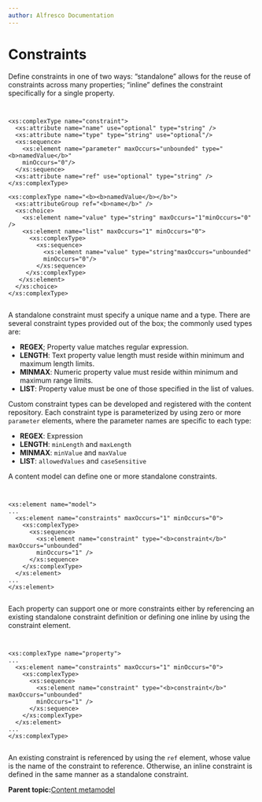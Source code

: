 ```yaml
---
author: Alfresco Documentation
---
```


# Constraints

Define constraints in one of two ways: “standalone” allows for the reuse of constraints across many properties; “inline” defines the constraint specifically for a single property.

```

        
<xs:complexType name="constraint">
  <xs:attribute name="name" use="optional" type="string" />
  <xs:attribute name="type" type="string" use="optional"/>
  <xs:sequence>
    <xs:element name="parameter" maxOccurs="unbounded" type="<b>namedValue</b>"
    minOccurs="0"/>
  </xs:sequence>
  <xs:attribute name="ref" use="optional" type="string" />
</xs:complexType>

<xs:complexType name="<b><b>namedValue</b></b>">
  <xs:attributeGroup ref="<b>name</b>" />
  <xs:choice>
    <xs:element name="value" type="string" maxOccurs="1"minOccurs="0" />
    <xs:element name="list" maxOccurs="1" minOccurs="0">
      <xs:complexType>
        <xs:sequence>
          <xs:element name="value" type="string"maxOccurs="unbounded"
          minOccurs="0"/>
        </xs:sequence>
     </xs:complexType>
   </xs:element>
  </xs:choice>
</xs:complexType>


```

A standalone constraint must specify a unique name and a type. There are several constraint types provided out of the box; the commonly used types are:

-   **REGEX**; Property value matches regular expression.
-   **LENGTH**: Text property value length must reside within minimum and maximum length limits.
-   **MINMAX**: Numeric property value must reside within minimum and maximum range limits.
-   **LIST**: Property value must be one of those specified in the list of values.

Custom constraint types can be developed and registered with the content repository. Each constraint type is parameterized by using zero or more `parameter` elements, where the parameter names are specific to each type:

-   **REGEX**: Expression
-   **LENGTH**: `minLength` and `maxLength`
-   **MINMAX**: `minValue` and `maxValue`
-   **LIST**: `allowedValues` and `caseSensitive`

A content model can define one or more standalone constraints.

```


<xs:element name="model">
...
  <xs:element name="constraints" maxOccurs="1" minOccurs="0">
    <xs:complexType>
      <xs:sequence>
        <xs:element name="constraint" type="<b>constraint</b>" maxOccurs="unbounded"
        minOccurs="1" />
      </xs:sequence>
    </xs:complexType>
  </xs:element>
...
</xs:element>


```

Each property can support one or more constraints either by referencing an existing standalone constraint definition or defining one inline by using the constraint element.

```

        
<xs:complexType name="property">
...
  <xs:element name="constraints" maxOccurs="1" minOccurs="0">
    <xs:complexType>
      <xs:sequence>
        <xs:element name="constraint" type="<b>constraint</b>" maxOccurs="unbounded"
        minOccurs="1" />
      </xs:sequence>
    </xs:complexType>
  </xs:element>
...
</xs:complexType>


```

An existing constraint is referenced by using the `ref` element, whose value is the name of the constraint to reference. Otherwise, an inline constraint is defined in the same manner as a standalone constraint.

**Parent topic:**[Content metamodel](../concepts/metadata-model-define.md)

